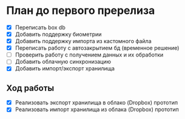 # План до первого пререлиза

- [x] Переписать box db
- [x] Добавить поддержку биометрии
- [x] Добавить поддержку импорта из кастомного файла
- [x] Переписать работу с автозакрытием бд (временное решение)
- [ ] Проверить работу с получением данных и их обработки
- [ ] Добавить облачную синхронизацию
- [x] Добавить импорт/экспорт хранилища

## Ход работы

- [x] Реализовать экспорт хранилища в облако (Dropbox) прототип
- [x] Реализовать импорт хранилища из облака (Dropbox) прототип
